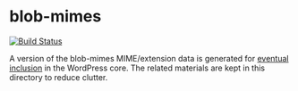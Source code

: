 # blob-mimes

[![Build Status](https://travis-ci.org/Blobfolio/blob-mimes.svg?branch=master)](https://travis-ci.org/Blobfolio/blob-mimes)

A version of the blob-mimes MIME/extension data is generated for [eventual inclusion](https://core.trac.wordpress.org/ticket/39963) in the WordPress core. The related materials are kept in this directory to reduce clutter.